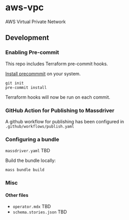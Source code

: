 # aws-vpc

AWS Virtual Private Network

## Development
### Enabling Pre-commit

This repo includes Terraform pre-commit hooks.

[Install precommmit](https://pre-commit.com/index.html#installation) on your system.

```shell
git init
pre-commit install
```

Terraform hooks will now be run on each commit.

### GitHub Action for Publishing to Massdriver

A github workflow for publishing has been configured in `.github/workflows/publish.yaml`
### Configuring a bundle

`massdriver.yaml` TBD

Build the bundle locally:

```shell
mass bundle build
```

### Misc

#### Other files
* `operator.mdx` TBD
* `schema.stories.json` TBD

